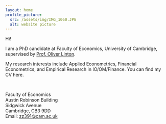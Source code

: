 ```yaml
---
layout: home
profile_picture:
  src: /assets/img/IMG_1060.JPG
  alt: website picture
---
```




Hi! 

I am a PhD candidate at Faculty of Economics, University of Cambridge, supervised by [Prof. Oliver Linton](https://www.econ.cam.ac.uk/people/faculty/obl20).

My research interests include Applied Econometrics, Financial Econometrics, and Empirical Research in IO/OM/Finance. You can find my CV here.
<!--
[Curriculum Vitae](https://zhaocheng-zhang.github.io/files/cv_zhaocheng.pdf)
-->

<br />

Faculty of Economics<br>
Austin Robinson Building<br>
Sidgwick Avenue<br>
Cambridge, CB3 9DD<br>
Email: [zz391@cam.ac.uk](mailto:zz391@cam.ac.uk)
